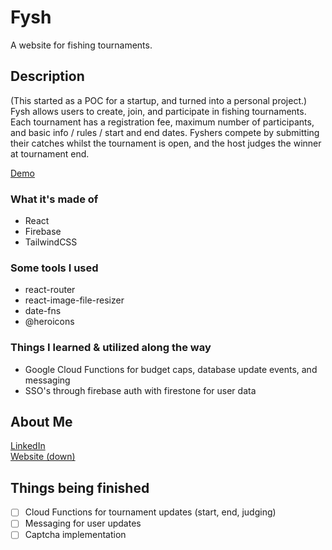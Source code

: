 # Fysh

A website for fishing tournaments.

## Description

(This started as a POC for a startup, and turned into a personal project.)
Fysh allows users to create, join, and participate in fishing tournaments.
Each tournament has a registration fee, maximum number of participants, and basic info / rules / start and end dates.
Fyshers compete by submitting their catches whilst the tournament is open, and the host judges the winner at tournament end.

[Demo](https://fysh-app.netlify.app)

### What it's made of

* React
* Firebase
* TailwindCSS

### Some tools I used

* react-router
* react-image-file-resizer
* date-fns
* @heroicons

### Things I learned & utilized along the way

* Google Cloud Functions for budget caps, database update events, and messaging
* SSO's through firebase auth with firestone for user data

## About Me

[LinkedIn](https://linkedin.com/in/danieltroyaitken)  
[Website (down)](https://danieltroyaitken.com)

## Things being finished
- [ ] Cloud Functions for tournament updates (start, end, judging)
- [ ] Messaging for user updates
- [ ] Captcha implementation
